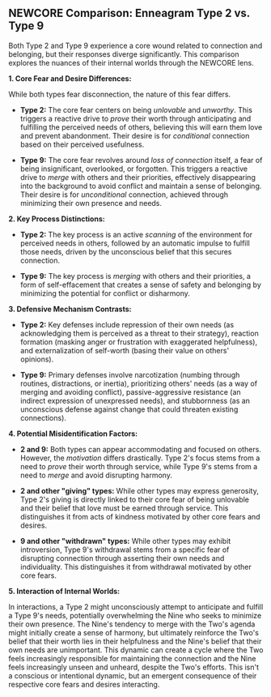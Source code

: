 ## NEWCORE Comparison: Enneagram Type 2 vs. Type 9

Both Type 2 and Type 9 experience a core wound related to connection and belonging, but their responses diverge significantly. This comparison explores the nuances of their internal worlds through the NEWCORE lens.

**1. Core Fear and Desire Differences:**

While both types fear disconnection, the nature of this fear differs.

* **Type 2:**  The core fear centers on being *unlovable* and *unworthy*.  This triggers a reactive drive to *prove* their worth through anticipating and fulfilling the perceived needs of others, believing this will earn them love and prevent abandonment.  Their desire is for *conditional* connection based on their perceived usefulness.

* **Type 9:** The core fear revolves around *loss of connection* itself, a fear of being insignificant, overlooked, or forgotten. This triggers a reactive drive to *merge* with others and their priorities, effectively disappearing into the background to avoid conflict and maintain a sense of belonging. Their desire is for *unconditional* connection, achieved through minimizing their own presence and needs.

**2. Key Process Distinctions:**

* **Type 2:**  The key process is an active *scanning* of the environment for perceived needs in others, followed by an automatic impulse to fulfill those needs, driven by the unconscious belief that this secures connection.

* **Type 9:** The key process is *merging* with others and their priorities, a form of self-effacement that creates a sense of safety and belonging by minimizing the potential for conflict or disharmony.

**3. Defensive Mechanism Contrasts:**

* **Type 2:**  Key defenses include repression of their own needs (as acknowledging them is perceived as a threat to their strategy), reaction formation (masking anger or frustration with exaggerated helpfulness), and externalization of self-worth (basing their value on others' opinions).

* **Type 9:**  Primary defenses involve narcotization (numbing through routines, distractions, or inertia), prioritizing others' needs (as a way of merging and avoiding conflict), passive-aggressive resistance (an indirect expression of unexpressed needs), and stubbornness (as an unconscious defense against change that could threaten existing connections).

**4. Potential Misidentification Factors:**

* **2 and 9:** Both types can appear accommodating and focused on others. However, the *motivation* differs drastically. Type 2's focus stems from a need to *prove* their worth through service, while Type 9's stems from a need to *merge* and avoid disrupting harmony.

* **2 and other "giving" types:**  While other types may express generosity, Type 2's giving is directly linked to their core fear of being unlovable and their belief that love must be earned through service.  This distinguishes it from acts of kindness motivated by other core fears and desires.

* **9 and other "withdrawn" types:** While other types may exhibit introversion, Type 9's withdrawal stems from a specific fear of disrupting connection through asserting their own needs and individuality. This distinguishes it from withdrawal motivated by other core fears.

**5. Interaction of Internal Worlds:**

In interactions, a Type 2 might unconsciously attempt to anticipate and fulfill a Type 9's needs, potentially overwhelming the Nine who seeks to minimize their own presence.  The Nine's tendency to merge with the Two's agenda might initially create a sense of harmony, but ultimately reinforce the Two's belief that their worth lies in their helpfulness and the Nine's belief that their own needs are unimportant.  This dynamic can create a cycle where the Two feels increasingly responsible for maintaining the connection and the Nine feels increasingly unseen and unheard, despite the Two's efforts.  This isn't a conscious or intentional dynamic, but an emergent consequence of their respective core fears and desires interacting.
